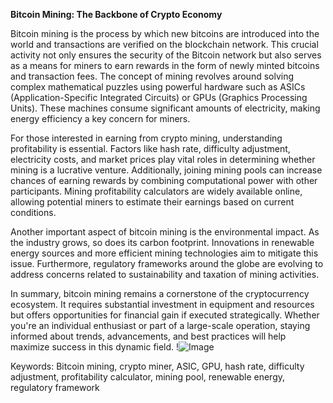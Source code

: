 **Bitcoin Mining: The Backbone of Crypto Economy**

Bitcoin mining is the process by which new bitcoins are introduced into the world and transactions are verified on the blockchain network. This crucial activity not only ensures the security of the Bitcoin network but also serves as a means for miners to earn rewards in the form of newly minted bitcoins and transaction fees. The concept of mining revolves around solving complex mathematical puzzles using powerful hardware such as ASICs (Application-Specific Integrated Circuits) or GPUs (Graphics Processing Units). These machines consume significant amounts of electricity, making energy efficiency a key concern for miners.

For those interested in earning from crypto mining, understanding profitability is essential. Factors like hash rate, difficulty adjustment, electricity costs, and market prices play vital roles in determining whether mining is a lucrative venture. Additionally, joining mining pools can increase chances of earning rewards by combining computational power with other participants. Mining profitability calculators are widely available online, allowing potential miners to estimate their earnings based on current conditions.

Another important aspect of bitcoin mining is the environmental impact. As the industry grows, so does its carbon footprint. Innovations in renewable energy sources and more efficient mining technologies aim to mitigate this issue. Furthermore, regulatory frameworks around the globe are evolving to address concerns related to sustainability and taxation of mining activities.

In summary, bitcoin mining remains a cornerstone of the cryptocurrency ecosystem. It requires substantial investment in equipment and resources but offers opportunities for financial gain if executed strategically. Whether you're an individual enthusiast or part of a large-scale operation, staying informed about trends, advancements, and best practices will help maximize success in this dynamic field. !![Image](https://github.com/user-attachments/assets/590b50a7-4459-4e76-8a31-559aed223621)

Keywords: Bitcoin mining, crypto miner, ASIC, GPU, hash rate, difficulty adjustment, profitability calculator, mining pool, renewable energy, regulatory framework
